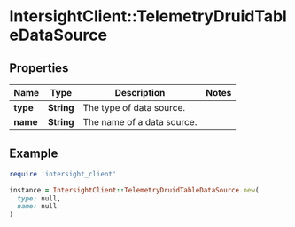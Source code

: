 # IntersightClient::TelemetryDruidTableDataSource

## Properties

| Name | Type | Description | Notes |
| ---- | ---- | ----------- | ----- |
| **type** | **String** | The type of data source. |  |
| **name** | **String** | The name of a data source. |  |

## Example

```ruby
require 'intersight_client'

instance = IntersightClient::TelemetryDruidTableDataSource.new(
  type: null,
  name: null
)
```

